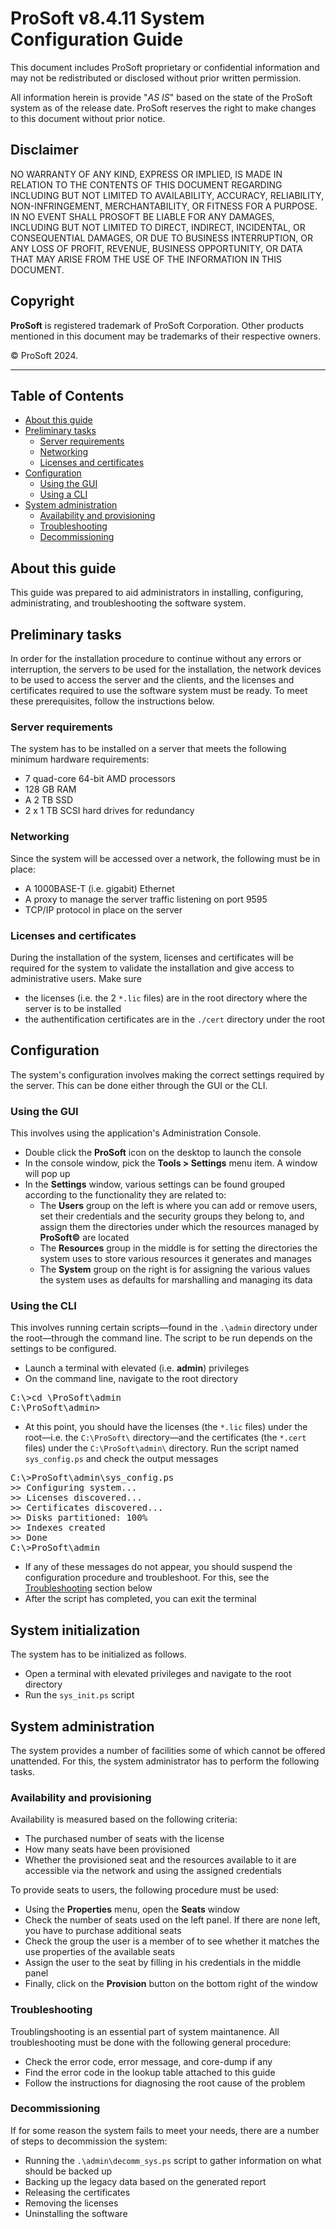 # ProSoft v8.4.11 System Configuration Guide

This document includes ProSoft proprietary or confidential information and may not be redistributed or disclosed without prior written permission.

All information herein is provide "*AS IS*" based on the state of the ProSoft system as of the release date. ProSoft reserves the right to make changes to this document without prior notice.

## Disclaimer

NO WARRANTY OF ANY KIND, EXPRESS OR IMPLIED, IS MADE IN RELATION TO THE CONTENTS OF THIS DOCUMENT REGARDING INCLUDING BUT NOT LIMITED TO AVAILABILITY, ACCURACY, RELIABILITY, NON-INFRINGEMENT, MERCHANTABILITY, OR FITNESS FOR A PURPOSE. IN NO EVENT SHALL PROSOFT BE LIABLE FOR ANY DAMAGES, INCLUDING BUT NOT LIMITED TO DIRECT, INDIRECT, INCIDENTAL, OR CONSEQUENTIAL DAMAGES, OR DUE TO BUSINESS INTERRUPTION, OR ANY LOSS OF PROFIT, REVENUE, BUSINESS OPPORTUNITY, OR DATA THAT MAY ARISE FROM THE USE OF THE INFORMATION IN THIS DOCUMENT.

## Copyright

__ProSoft__ is registered trademark of ProSoft Corporation. Other products mentioned in this document may be trademarks of their respective owners.

&copy; ProSoft 2024.

---

## Table of Contents

* [About this guide](#about-this-guide)
* [Preliminary tasks](#preliminary-tasks)
  * [Server requirements](#server-requirements)
  * [Networking](#networking)
  * [Licenses and certificates](#licenses-and-certificates)
* [Configuration](#configuration)
  * [Using the GUI](#using-the-gui)
  * [Using a CLI](#using-the-cli)
* [System administration](#system-administration)
  * [Availability and provisioning](#availability-and-provisioning)
  * [Troubleshooting](#troubleshooting)
  * [Decommissioning](#decommissioning)

## About this guide

This guide was prepared to aid administrators in installing, configuring, administrating, and troubleshooting the software system.

## Preliminary tasks

In order for the installation procedure to continue without any errors or interruption, the servers to be used for the installation, the network devices to be used to access the server and the clients, and the licenses and certificates required to use the software system must be ready. To meet these prerequisites, follow the instructions below.

### Server requirements

The system has to be installed on a server that meets the following minimum hardware requirements:

* 7 quad-core 64-bit AMD processors
* 128 GB RAM
* A 2 TB SSD
* 2 x 1 TB SCSI hard drives for redundancy

### Networking

Since the system will be accessed over a network, the following must be in place:

* A 1000BASE-T (i.e. gigabit) Ethernet
* A proxy to manage the server traffic listening on port 9595
* TCP/IP protocol in place on the server

### Licenses and certificates

During the installation of the system, licenses and certificates will be required for the system to validate the installation and give access to administrative users. Make sure

* the licenses (i.e. the 2 `*.lic` files) are in the root directory where the server is to be installed
* the authentification certificates are in the `./cert` directory under the root

## Configuration

The system's configuration involves making the correct settings required by the server. This can be done either through the GUI or the CLI.

### Using the GUI

This involves using the application's Administration Console.

* Double click the __ProSoft__ icon on the desktop to launch the console
* In the console window, pick the __Tools > Settings__ menu item. A window will pop up
* In the __Settings__ window, various settings can be found grouped according to the functionality they are related to:
  * The __Users__ group on the left is where you can add or remove users, set their credentials and the security groups they belong to, and assign them the directories under which the resources managed by __ProSoft&copy;__ are located
  * The __Resources__ group in the middle is for setting the directories the system uses to store various resources it generates and manages
  * The __System__ group on the right is for assigning the various values the system uses as defaults for marshalling and managing its data

### Using the CLI

This involves running certain scripts&mdash;found in the `.\admin` directory under the root&mdash;through the command line. The script to be run depends on the settings to be configured.

* Launch a terminal with elevated (i.e. __admin__) privileges
* On the command line, navigate to the root directory

<pre id="cmdln-text">
C:\>cd \ProSoft\admin
C:\ProSoft\admin>
</pre>

* At this point, you should have the licenses (the `*.lic` files) under the root&mdash;i.e. the `C:\ProSoft\` directory&mdash;and the certificates (the `*.cert` files) under the `C:\ProSoft\admin\` directory. Run the script named `sys_config.ps` and check the output messages

<pre id="cmdnln-text">
C:\>ProSoft\admin\sys_config.ps
>> Configuring system...
>> Licenses discovered...
>> Certificates discovered...
>> Disks partitioned: 100%
>> Indexes created
>> Done
C:\>ProSoft\admin
</pre>

* If any of these messages do not appear, you should suspend the configuration procedure and troubleshoot. For this, see the [Troubleshooting](#troubleshooting) section below
* After the script has completed, you can exit the terminal

## System initialization

The system has to be initialized as follows.

* Open a terminal with elevated privileges and navigate to the root directory
* Run the `sys_init.ps` script

## System administration

The system provides a number of facilities some of which cannot be offered unattended. For this, the system administrator has to perform the following tasks.

### Availability and provisioning

Availability is measured based on the following criteria:

* The purchased number of seats with the license
* How many seats have been provisioned
* Whether the provisioned seat and the resources available to it are accessible via the network and using the assigned credentials

To provide seats to users, the following procedure must be used:

* Using the __Properties__ menu, open the __Seats__ window
* Check the number of seats used on the left panel. If there are none left, you have to purchase additional seats
* Check the group the user is a member of to see whether it matches the use properties of the available seats
* Assign the user to the seat by filling in his credentials in the middle panel
* Finally, click on the __Provision__ button on the bottom right of the window

### Troubleshooting

Troublingshooting is an essential part of system maintanence. All troubleshooting must be done with the following general procedure:

* Check the error code, error message, and core-dump if any
* Find the error code in the lookup table attached to this guide
* Follow the instructions for diagnosing the root cause of the problem

### Decommissioning

If for some reason the system fails to meet your needs, there are a number of steps to decommission the system:

* Running the `.\admin\decomm_sys.ps` script to gather information on what should be backed up
* Backing up the legacy data based on the generated report
* Releasing the certificates
* Removing the licenses
* Uninstalling the software

